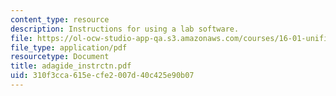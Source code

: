 ```yaml
---
content_type: resource
description: Instructions for using a lab software.
file: https://ol-ocw-studio-app-qa.s3.amazonaws.com/courses/16-01-unified-engineering-i-ii-iii-iv-fall-2005-spring-2006/310f3cca615ecfe2007d40c425e90b07_adagide_instrctn.pdf
file_type: application/pdf
resourcetype: Document
title: adagide_instrctn.pdf
uid: 310f3cca-615e-cfe2-007d-40c425e90b07
---
```

